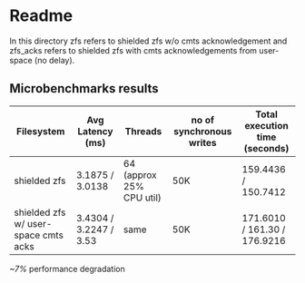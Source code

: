 # Readme

In this directory zfs refers to shielded zfs w/o cmts acknowledgement and zfs_acks refers to shielded zfs with cmts acknowledgements from user-space (no delay).


## Microbenchmarks results

| Filesystem | Avg Latency (ms) | Threads | no of synchronous writes | Total execution time (seconds) |
|------------|------------------|-------------------|----------------|----------------------|
| shielded zfs        |  3.1875 / 3.0138      | 64    (approx 25% CPU util)  |    50K       | 159.4436 / 150.7412 |
| shielded zfs w/ user-space cmts acks       |    3.4304 / 3.2247 / 3.53     | same     | 50K          |    171.6010 / 161.30  / 176.9216 |


*~7%* performance degradation
